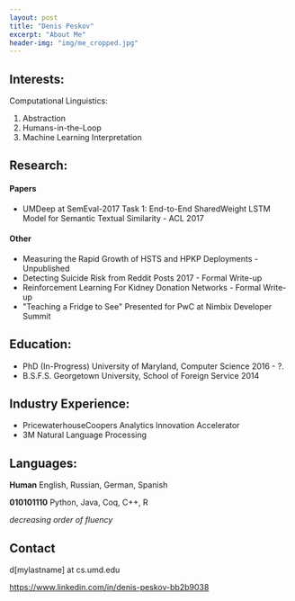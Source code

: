```yaml
---
layout: post
title: "Denis Peskov"
excerpt: "About Me"
header-img: "img/me_cropped.jpg"
---
```


## Interests: 

Computational Linguistics: 
1. Abstraction 
2. Humans-in-the-Loop
3. Machine Learning Interpretation

## Research: 

#### Papers

* UMDeep at SemEval-2017 Task 1: End-to-End SharedWeight LSTM Model for Semantic Textual Similarity - ACL 2017 

#### Other

* Measuring the Rapid Growth of HSTS and HPKP Deployments - Unpublished
* Detecting Suicide Risk from Reddit Posts 2017 - Formal Write-up 
* Reinforcement Learning For Kidney Donation Networks - Formal Write-up
* "Teaching a Fridge to See" Presented for PwC at Nimbix Developer Summit 

## Education: 

* PhD (In-Progress) University of Maryland, Computer Science  2016 - ?.
* B.S.F.S. Georgetown University, School of Foreign Service 2014 

## Industry Experience:

* PricewaterhouseCoopers Analytics Innovation Accelerator
* 3M Natural Language Processing

## Languages: 

**Human**       English, Russian, German, Spanish

**010101110**     Python, Java, Coq, C++, R

*decreasing order of fluency*

## Contact
d[mylastname] at cs.umd.edu

https://www.linkedin.com/in/denis-peskov-bb2b9038
